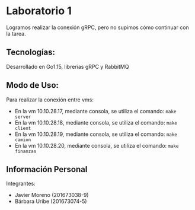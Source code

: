 # Laboratorio 1

Logramos realizar la conexión gRPC, pero no supimos cómo continuar con la tarea.

## Tecnologías:
Desarrollado en Go1.15, librerias gRPC y RabbitMQ

## Modo de Uso:
Para realizar la conexión entre vms:
- En la vm 10.10.28.17, mediante consola, se utiliza el comando: ```make server```
- En la vm 10.10.28.18, mediante consola, se utiliza el comando: ```make client```
- En la vm 10.10.28.19, mediante consola, se utiliza el comando: ```make camion```
- En la vm 10.10.28.20, mediante consola, se utiliza el comando: ```make finanzas```



## Información Personal
Integrantes: 
- Javier Moreno (201673038-9)
- Bárbara Uribe (201673074-5)
